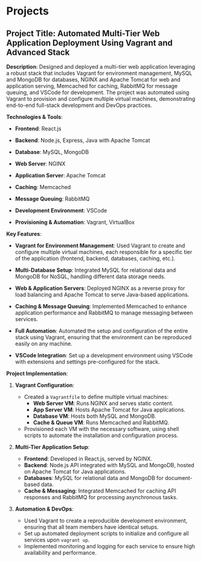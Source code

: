 <h1>Projects</h1>

<h2>Project Title: Automated Multi-Tier Web Application Deployment Using Vagrant and Advanced Stack</h2>

**Description**:
Designed and deployed a multi-tier web application leveraging a robust stack that includes Vagrant for environment management, MySQL and MongoDB for databases, NGINX and Apache Tomcat for web and application serving, Memcached for caching, RabbitMQ for message queuing, and VSCode for development. The project was automated using Vagrant to provision and configure multiple virtual machines, demonstrating end-to-end full-stack development and DevOps practices.

**Technologies & Tools**:

- **Frontend**: React.js
  
- **Backend**: Node.js, Express, Java with Apache Tomcat
  
- **Database**: MySQL, MongoDB
  
- **Web Server**: NGINX
  
- **Application Server**: Apache Tomcat
  
- **Caching**: Memcached

- **Message Queuing**: RabbitMQ
  
- **Development Environment**: VSCode

- **Provisioning & Automation**: Vagrant, VirtualBox

  
**Key Features**:
- **Vagrant for Environment Management**: Used Vagrant to create and configure multiple virtual machines, each responsible for a specific tier of the application (frontend, backend, databases, caching, etc.).
  
- **Multi-Database Setup**: Integrated MySQL for relational data and MongoDB for NoSQL, handling different data storage needs.
  
- **Web & Application Servers**: Deployed NGINX as a reverse proxy for load balancing and Apache Tomcat to serve Java-based applications.
  
- **Caching & Message Queuing**: Implemented Memcached to enhance application performance and RabbitMQ to manage messaging between services.
  
- **Full Automation**: Automated the setup and configuration of the entire stack using Vagrant, ensuring that the environment can be reproduced easily on any machine.
  
- **VSCode Integration**: Set up a development environment using VSCode with extensions and settings pre-configured for the stack.

**Project Implementation**:

1. **Vagrant Configuration**:
   - Created a `Vagrantfile` to define multiple virtual machines:
     - **Web Server VM**: Runs NGINX and serves static content.
     - **App Server VM**: Hosts Apache Tomcat for Java applications.
     - **Database VM**: Hosts both MySQL and MongoDB.
     - **Cache & Queue VM**: Runs Memcached and RabbitMQ.
   - Provisioned each VM with the necessary software, using shell scripts to automate the installation and configuration process.

2. **Multi-Tier Application Setup**:
   - **Frontend**: Developed in React.js, served by NGINX.
   - **Backend**: Node.js API integrated with MySQL and MongoDB, hosted on Apache Tomcat for Java applications.
   - **Databases**: MySQL for relational data and MongoDB for document-based data.
   - **Cache & Messaging**: Integrated Memcached for caching API responses and RabbitMQ for processing asynchronous tasks.

3. **Automation & DevOps**:
   - Used Vagrant to create a reproducible development environment, ensuring that all team members have identical setups.
   - Set up automated deployment scripts to initialize and configure all services upon `vagrant up`.
   - Implemented monitoring and logging for each service to ensure high availability and performance.
